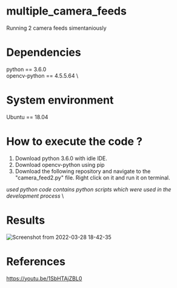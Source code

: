 # multiple_camera_feeds
Running 2 camera feeds simentaniously

# Dependencies
python == 3.6.0 \
opencv-python == 4.5.5.64 \

# System environment
Ubuntu == 18.04

# How to execute the code ?
1. Download python 3.6.0 with idle IDE.
2. Download opencv-python using pip
3. Download the following repository and navigate to the "camera_feed2.py" file. Right click on it and run it on terminal. 

*used python code contains python scripts which were used in the development process* \

# Results

![Screenshot from 2022-03-28 18-42-35](https://user-images.githubusercontent.com/81221315/160405262-c419f98d-7381-4131-a33b-e458e8d62d68.png)

# References
https://youtu.be/1SbHTAjZBL0
